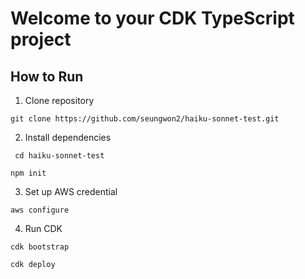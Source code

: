 # Welcome to your CDK TypeScript project

## How to Run
1. Clone repository

```
git clone https://github.com/seungwon2/haiku-sonnet-test.git
```

2. Install dependencies

```
 cd haiku-sonnet-test
```

```
npm init
```

3. Set up AWS credential

```
aws configure
```

4. Run CDK

```
cdk bootstrap
```

```
cdk deploy
```